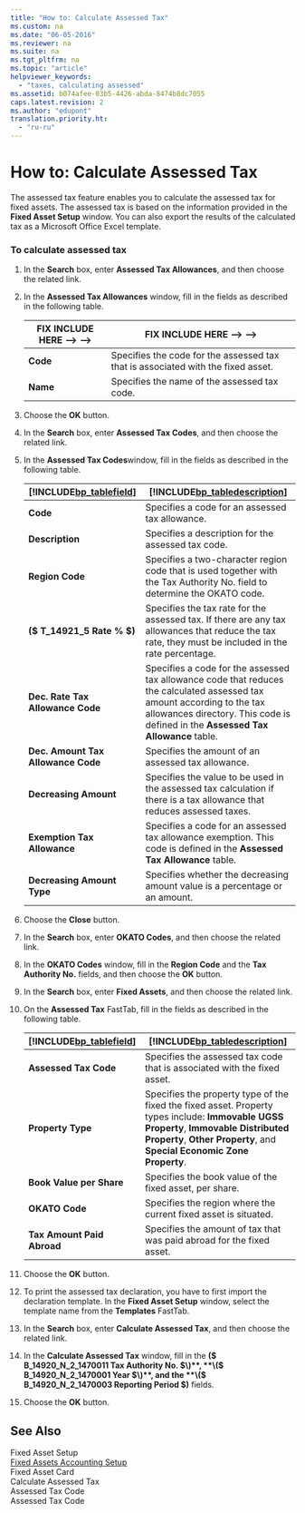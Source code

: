 ```yaml
---
title: "How to: Calculate Assessed Tax"
ms.custom: na
ms.date: "06-05-2016"
ms.reviewer: na
ms.suite: na
ms.tgt_pltfrm: na
ms.topic: "article"
helpviewer_keywords: 
  - "taxes, calculating assessed"
ms.assetid: b074afee-03b5-4426-abda-8474b8dc7055
caps.latest.revision: 2
ms.author: "edupont"
translation.priority.ht: 
  - "ru-ru"
---
```

# How to: Calculate Assessed Tax
The assessed tax feature enables you to calculate the assessed tax for fixed assets. The assessed tax is based on the information provided in the **Fixed Asset Setup** window. You can also export the results of the calculated tax as a Microsoft Office Excel template.  
  
### To calculate assessed tax  
  
1.  In the **Search** box, enter **Assessed Tax Allowances**, and then choose the related link.  
  
2.  In the **Assessed Tax Allowances** window, fill in the fields as described in the following table.  
  
    |FIX INCLUDE HERE<!--FIX INCLUDE HERE<!--FIX INCLUDE HERE<!--[!INCLUDE[bp_tablefield](../../ApplicationDesign/includes/bp_tablefield_md.md)] --> --> -->|FIX INCLUDE HERE<!--FIX INCLUDE HERE<!--FIX INCLUDE HERE<!--[!INCLUDE[bp_tabledescription](../../ApplicationDesign/includes/bp_tabledescription_md.md)] --> --> -->|  
    |---------------------------------|---------------------------------------|  
    |**Code**|Specifies the code for the assessed tax that is associated with the fixed asset.|  
    |**Name**|Specifies the name of the assessed tax code.|  
  
3.  Choose the **OK** button.  
  
4.  In the **Search** box, enter **Assessed Tax Codes**, and then choose the related link.  
  
5.  In the **Assessed Tax Codes**window, fill in the fields as described in the following table.  
  
    |[!INCLUDE[bp_tablefield](../../ApplicationDesign/includes/bp_tablefield_md.md)]|[!INCLUDE[bp_tabledescription](../../ApplicationDesign/includes/bp_tabledescription_md.md)]|  
    |---------------------------------|---------------------------------------|  
    |**Code**|Specifies a code for an assessed tax allowance.|  
    |**Description**|Specifies a description for the assessed tax code.|  
    |**Region Code**|Specifies a two\-character region code that is used together with the Tax Authority No. field to determine the OKATO code.|  
    |**\($ T\_14921\_5 Rate % $\)**|Specifies the tax rate for the assessed tax. If there are any tax allowances that reduce the tax rate, they must be included in the rate percentage.|  
    |**Dec. Rate Tax Allowance Code**|Specifies a code for the assessed tax allowance code that reduces the calculated assessed tax amount according to the tax allowances directory. This code is defined in the **Assessed Tax Allowance** table.|  
    |**Dec. Amount Tax Allowance Code**|Specifies the amount of an assessed tax allowance.|  
    |**Decreasing Amount**|Specifies the value to be used in the assessed tax calculation if there is a tax allowance that reduces assessed taxes.|  
    |**Exemption Tax Allowance**|Specifies a code for an assessed tax allowance exemption. This code is defined in the **Assessed Tax Allowance** table.|  
    |**Decreasing Amount Type**|Specifies whether the decreasing amount value is a percentage or an amount.|  
  
6.  Choose the **Close** button.  
  
7.  In the **Search** box, enter **OKATO Codes**, and then choose the related link.  
  
8.  In the **OKATO Codes** window, fill in the **Region Code** and the **Tax Authority No.** fields, and then choose the **OK** button.  
  
9. In the **Search** box, enter **Fixed Assets**, and then choose the related link.  
  
10. On the **Assessed Tax** FastTab, fill in the fields as described in the following table.  
  
    |[!INCLUDE[bp_tablefield](../../ApplicationDesign/includes/bp_tablefield_md.md)]|[!INCLUDE[bp_tabledescription](../../ApplicationDesign/includes/bp_tabledescription_md.md)]|  
    |---------------------------------|---------------------------------------|  
    |**Assessed Tax Code**|Specifies the assessed tax code that is associated with the fixed asset.|  
    |**Property Type**|Specifies the property type of the fixed the fixed asset. Property types include: **Immovable UGSS Property**, **Immovable Distributed Property**, **Other Property**, and **Special Economic Zone Property**.|  
    |**Book Value per Share**|Specifies the book value of the fixed asset, per share.|  
    |**OKATO Code**|Specifies the region where the current fixed asset is situated.|  
    |**Tax Amount Paid Abroad**|Specifies the amount of tax that was paid abroad for the fixed asset.|  
  
11. Choose the **OK** button.  
  
12. To print the assessed tax declaration, you have to first import the declaration template. In the **Fixed Asset Setup** window, select the template name from the **Templates** FastTab.  
  
13. In the **Search** box, enter **Calculate Assessed Tax**, and then choose the related link.  
  
14. In the **Calculate Assessed Tax** window, fill in the **\($ B\_14920\_N\_2\_1470011 Tax Authority No. $\)**, **\($ B\_14920\_N\_2\_1470001 Year $\)**, and the **\($ B\_14920\_N\_2\_1470003 Reporting Period $\)** fields.  
  
15. Choose the **OK** button.  
  
## See Also  
 Fixed Asset Setup   
 [Fixed Assets Accounting Setup](../../Finance/fixed-assets-accounting-setup.md)   
 Fixed Asset Card   
 Calculate Assessed Tax   
 Assessed Tax Code   
 Assessed Tax Code